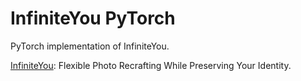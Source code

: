 # InfiniteYou PyTorch

PyTorch implementation of InfiniteYou.

[InfiniteYou](https://arxiv.org/abs/2503.16418): Flexible Photo Recrafting While Preserving Your Identity.
